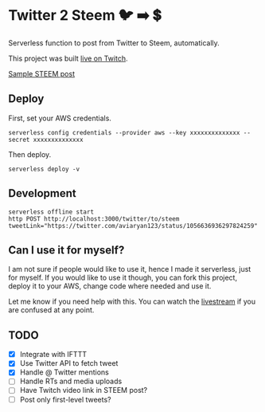 # Twitter 2 Steem 🐦 ➡️ 💲

Serverless function to post from Twitter to Steem, automatically.

This project was built [live on Twitch](https://www.twitch.tv/videos/328611364). 

[Sample STEEM post](https://steemit.com/twitter2steem/@the-dragon/re-the-dragon-twitter2steem-20181028t204908565z)

## Deploy

First, set your AWS credentials.

```
serverless config credentials --provider aws --key xxxxxxxxxxxxxx --secret xxxxxxxxxxxxxx
```

Then deploy.

```
serverless deploy -v
```

## Development

```
serverless offline start
http POST http://localhost:3000/twitter/to/steem tweetLink="https://twitter.com/aviaryan123/status/1056636936297824259"
```

## Can I use it for myself?

I am not sure if people would like to use it, hence I made it serverless, just for myself. If you would like to use it though, you can fork this project, deploy it to your AWS, change code where needed and use it.

Let me know if you need help with this. You can watch the [livestream](https://www.twitch.tv/videos/328611364) if you are confused at any point.

## TODO

- [x] Integrate with IFTTT
- [x] Use Twitter API to fetch tweet
- [x] Handle @ Twitter mentions
- [ ] Handle RTs and media uploads
- [ ] Have Twitch video link in STEEM post?
- [ ] Post only first-level tweets?
